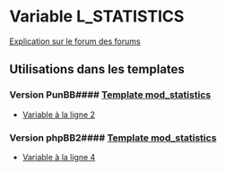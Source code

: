 # Variable L_STATISTICS
[Explication sur le forum des forums](http://forum.forumactif.com/t294113-listing-des-variables#L_STATISTICS)
## Utilisations dans les templates
### Version PunBB#### [Template mod_statistics](punbb/mod_statistics.md)
* [Variable à la ligne 2](../punbb/mod_statistics.tpl#L2)
### Version phpBB2#### [Template mod_statistics](subsilver/mod_statistics.md)
* [Variable à la ligne 4](../subsilver/mod_statistics.tpl#L4)